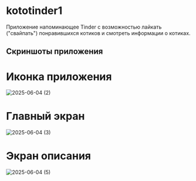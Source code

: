 # kototinder1

Приложение напоминающее Tinder с возможностью лайкать ("свайпать") понравившихся котиков и смотреть информации о котиках.

## Скриншоты приложения
# Иконка приложения
 
![2025-06-04 (2)](https://github.com/user-attachments/assets/8e349be1-1dbe-4c8e-a011-b5f89feeac5a)

# Главный экран
 
![2025-06-04 (3)](https://github.com/user-attachments/assets/206ad8ee-3903-4951-968d-156ede6e672f)

# Экран описания
 
![2025-06-04 (5)](https://github.com/user-attachments/assets/a2952d21-5e9f-499b-bffe-0c19e50cc46e)
